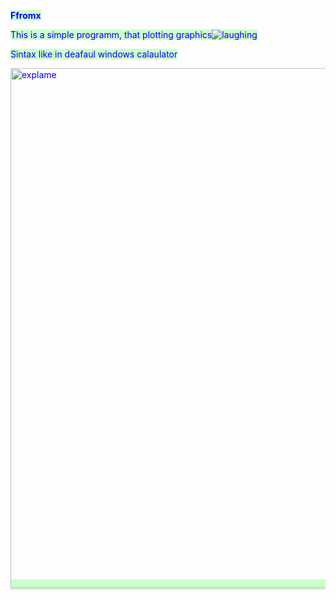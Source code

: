 <p><strong><span style="color: #0000ff; background-color: #ccffcc;">Ffromx</span></strong></p>
<p><span style="color: #0000ff; background-color: #ccffcc;">This is a simple programm, that plotting graphics<img src="https://html5-editor.net/tinymce/plugins/emoticons/img/smiley-laughing.gif" alt="laughing" /></span></p>
<p><span style="color: #0000ff; background-color: #ccffcc;">Sintax like in deafaul windows calaulator</span></p>
<p><span style="color: #0000ff; background-color: #ccffcc;"><img src="https://user-images.githubusercontent.com/81926456/206571718-33c191fc-5b68-4347-8317-217908541ba5.png" alt="explame" width="1105" height="832" /></span></p>
<p>&nbsp;</p>

